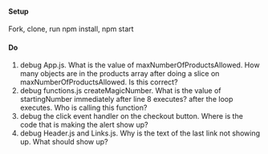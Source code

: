 #### Setup
Fork, clone, run npm install, npm start

#### Do
 1.  debug App.js. What is the value of maxNumberOfProductsAllowed. How many objects are in the products array after doing a slice on maxNumberOfProductsAllowed. Is this correct?
 2.  debug functions.js createMagicNumber. What is the value of startingNumber immediately after line 8 executes? after the loop executes. Who is calling this function? 
 3.  debug the click event handler on the checkout button. Where is the code that is making the alert show up?
 4.  debug Header.js and Links.js. Why is the text of the last link not showing up. What should show up?
